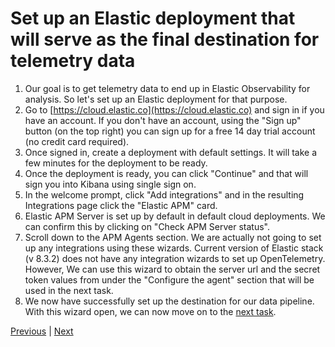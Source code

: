 # Set up an Elastic deployment that will serve as the final destination for telemetry data
 1. Our goal is to get telemetry data to end up in Elastic Observability for analysis. So let's set up an Elastic deployment for that purpose.
 2. Go to [https://cloud.elastic.co](https://cloud.elastic.co) and sign in if you have an account. If you don't have an account, using the "Sign up" button (on the top right) you can sign up for a free 14 day trial account (no credit card required).
 3. Once signed in, create a deployment with default settings. It will take a few minutes for the deployment to be ready.
 4. Once the deployment is ready, you can click "Continue" and that will sign you into Kibana using single sign on.
 5. In the welcome prompt, click "Add integrations" and in the resulting Integrations page click the "Elastic APM" card.
 6. Elastic APM Server is set up by default in default cloud deployments. We can confirm this by clicking on "Check APM Server status".
 7. Scroll down to the APM Agents section. We are actually not going to set up any integrations using these wizards. Current version of Elastic stack (v 8.3.2) does not have any integration wizards to set up OpenTelemetry. However, We can use this wizard to obtain the server url and the secret token values from under the "Configure the agent" section that will be used in the next task.
 8. We now have successfully set up the destination for our data pipeline. With this wizard open, we can now move on to the [next task](collect.md).

[Previous](Overview.md) \| [Next](collect.md)